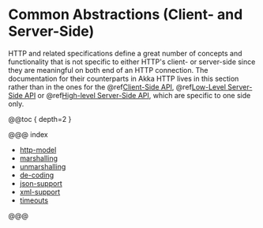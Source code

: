 <a id="http-scala-common-scala"></a>
# Common Abstractions (Client- and Server-Side)

HTTP and related specifications define a great number of concepts and functionality that is not specific to either
HTTP's client- or server-side since they are meaningful on both end of an HTTP connection.
The documentation for their counterparts in Akka HTTP lives in this section rather than in the ones for the
@ref[Client-Side API](../client-side/index.md#http-client-side), @ref[Low-Level Server-Side API](../low-level-server-side-api.md#http-low-level-server-side-api) or @ref[High-level Server-Side API](../routing-dsl/index.md#http-high-level-server-side-api),
which are specific to one side only.

@@toc { depth=2 }

@@@ index

* [http-model](http-model.md)
* [marshalling](marshalling.md)
* [unmarshalling](unmarshalling.md)
* [de-coding](de-coding.md)
* [json-support](json-support.md)
* [xml-support](xml-support.md)
* [timeouts](timeouts.md)

@@@